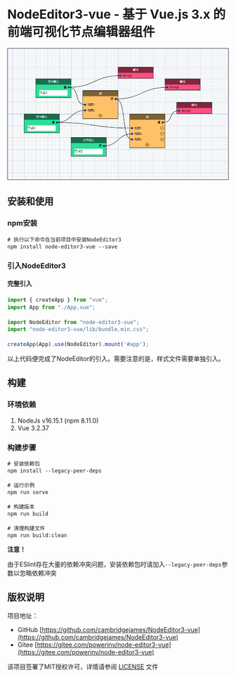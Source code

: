 # NodeEditor3-vue - 基于 Vue.js 3.x 的前端可视化节点编辑器组件

![](./imgs/ne-panel.png)

## 安装和使用

### npm安装

```shell
# 执行以下命令在当前项目中安装NodeEditor3
npm install node-editor3-vue --save
```

### 引入NodeEditor3

#### 完整引入

```typescript
import { createApp } from "vue";
import App from "./App.vue";

import NodeEditor from "node-editor3-vue";
import "node-editor3-vue/lib/bundle.min.css";

createApp(App).use(NodeEditor).mount('#app');
```

以上代码便完成了NodeEditor的引入。需要注意的是，样式文件需要单独引入。

## 构建

### 环境依赖

1. NodeJs v16.15.1 (npm 8.11.0)
2. Vue 3.2.37

### 构建步骤

```shell
# 安装依赖包
npm install --legacy-peer-deps

# 运行示例
npm run serve

# 构建版本
npm run build

# 清理构建文件
npm run build:clean
```

**注意！**

由于ESlint存在大量的依赖冲突问题，安装依赖包时请加入`--legacy-peer-deps`参数以忽略依赖冲突

## 版权说明

项目地址：

- GitHub [https://github.com/cambridgejames/NodeEditor3-vue](https://github.com/cambridgejames/NodeEditor3-vue)
- Gitee [https://gitee.com/powerinv/node-editor3-vue](https://gitee.com/powerinv/node-editor3-vue)

该项目签署了MIT授权许可，详情请参阅 [LICENSE](LICENSE) 文件
